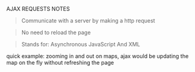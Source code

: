 AJAX REQUESTS NOTES

> Communicate with a server by making a http request 

> No need to reload the page 

> Stands for: Asynchronous JavaScript And XML

quick example: zooming in and out on maps, ajax would be updating the map on the fly without refreshing the page 


